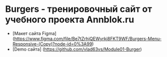# Burgers - тренировочный сайт от учебного проекта Annblok.ru

* [Макет сайта Figma] (https://www.figma.com/file/Be7tZrhjQEWyrkj8FKT9WF/Burgers-Menu-Responsive-(Copy)?node-id=0%3A99)
* [Demo сайта] (https://github.com/vlad63vs/Module01-Burger)